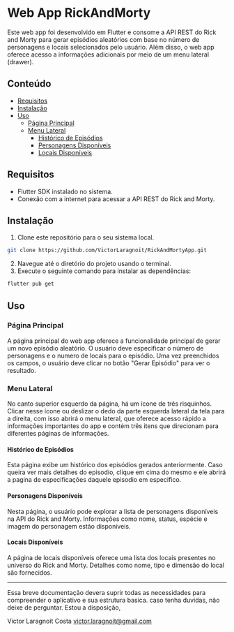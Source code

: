 # Web App RickAndMorty 

Este web app foi desenvolvido em Flutter e consome a API REST do Rick and Morty para gerar episódios aleatórios com base no número de personagens e locais selecionados pelo usuário. 
Além disso, o web app oferece acesso a informações adicionais por meio de um menu lateral (drawer).

## Conteúdo

- [Requisitos](#requisitos)
- [Instalação](#instalação)
- [Uso](#uso)
  - [Página Principal](#página-principal)
  - [Menu Lateral](#menu-lateral)
    - [Histórico de Episódios](#histórico-de-episódios)
    - [Personagens Disponíveis](#personagens-disponíveis)
    - [Locais Disponíveis](#locais-disponíveis)

## Requisitos

- Flutter SDK instalado no sistema.
- Conexão com a internet para acessar a API REST do Rick and Morty.

## Instalação

1. Clone este repositório para o seu sistema local.
```bash
git clone https://github.com/VictorLaragnoit/RickAndMortyApp.git
```
2. Navegue até o diretório do projeto usando o terminal.
3. Execute o seguinte comando para instalar as dependências:

```bash
flutter pub get
```

## Uso

### Página Principal

A página principal do web app oferece a funcionalidade principal de gerar um novo episódio aleatório. O usuário deve especificar o número de personagens e o numero de locais para o episódio. Uma vez preenchidos os campos, o usuário deve clicar no botão "Gerar Episódio" para ver o resultado.

### Menu Lateral

No canto superior esquerdo da página, há um ícone de três risquinhos. Clicar nesse ícone ou deslizar o dedo da parte esquerda lateral da tela para a direita, com isso abrirá o menu lateral, que oferece acesso rápido a informações importantes do app e contém três itens que direcionam para diferentes páginas de informações.

#### Histórico de Episódios

Esta página exibe um histórico dos episódios gerados anteriormente. Caso queira ver mais detalhes do episodio, clique em cima do mesmo e ele abrirá a pagina de especificações daquele episodio em especifico.

#### Personagens Disponíveis

Nesta página, o usuário pode explorar a lista de personagens disponíveis na API do Rick and Morty. Informações como nome, status, espécie e imagem do personagem estão disponíveis.

#### Locais Disponíveis

A página de locais disponíveis oferece uma lista dos locais presentes no universo do Rick and Morty. Detalhes como nome, tipo e dimensão do local são fornecidos.

---
Essa breve documentação devera suprir todas as necessidades para compreender o aplicativo e sua estrutura basica. caso tenha duvidas, não deixe de perguntar. 
Estou a disposição, 

Victor Laragnoit Costa
victor.laragnoit@gmail.com